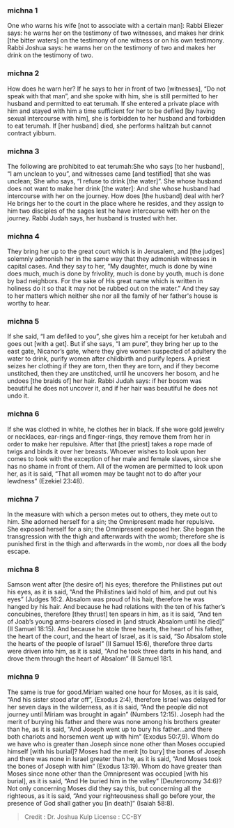 
### michna 1
One who warns his wife [not to associate with a certain man]: Rabbi Eliezer says: he warns her on the testimony of two witnesses, and makes her drink [the bitter waters] on the testimony of one witness or on his own testimony. Rabbi Joshua says: he warns her on the testimony of two and makes her drink on the testimony of two.

### michna 2
How does he warn her? If he says to her in front of two [witnesses], “Do not speak with that man”, and she spoke with him, she is still permitted to her husband and permitted to eat terumah. If she entered a private place with him and stayed with him a time sufficient for her to be defiled [by having sexual intercourse with him], she is forbidden to her husband  and forbidden to eat terumah. If [her husband] died, she performs halitzah but cannot contract yibbum.

### michna 3
The following are prohibited to eat terumah:She who says [to her husband], “I am unclean to you”, and witnesses came [and testified] that she was unclean; She who says, “I refuse to drink [the water]”. She whose husband does not want to make her drink [the water]: And she whose husband had intercourse with her on the journey. How does [the husband] deal with her? He brings her to the court in the place where he resides, and they assign to him two disciples of the sages lest he have intercourse with her on the journey. Rabbi Judah says, her husband is trusted with her.

### michna 4
They bring her up to the great court which is in Jerusalem, and [the judges] solemnly admonish her in the same way that they admonish witnesses in capital cases. And they say to her, “My daughter, much is done by wine does much, much is done by frivolity, much is done by youth, much is done by bad neighbors. For the sake of His great name which is written in holiness do it so that it may not be rubbed out on the water.” And they say to her matters which neither she nor all the family of her father's house is worthy to hear.

### michna 5
If she said, “I am defiled to you”, she gives him a receipt for her ketubah and goes out [with a get]. But if she says, “I am pure”, they bring her up to the east gate, Nicanor’s gate, where they give women suspected of adultery the water to drink, purify women after childbirth and purify lepers. A priest seizes her clothing if they are torn, then they are torn, and if they become unstitched, then they are unstitched, until he uncovers her bosom, and he undoes [the braids of] her hair. Rabbi Judah says: if her bosom was beautiful he does not uncover it, and if her hair was beautiful he does not undo it.

### michna 6
If she was clothed in white, he clothes her in black. If she wore gold jewelry or necklaces, ear-rings and finger-rings, they remove them from her in order to make her repulsive. After that [the priest] takes a rope made of twigs and binds it over her breasts. Whoever wishes to look upon her comes to look with the exception of her male and female slaves, since she has no shame in front of them. All of the women are permitted to look upon her, as it is said, “That all women may be taught not to do after your lewdness” (Ezekiel 23:48).

### michna 7
In the measure with which a person metes out to others, they mete out to him. She adorned herself for a sin; the Omnipresent made her repulsive. She exposed herself for a sin; the Omnipresent exposed her. She began the transgression with the thigh and afterwards with the womb; therefore she is punished first in the thigh and afterwards in the womb, nor does all the body escape.

### michna 8
Samson went after [the desire of] his eyes; therefore the Philistines put out his eyes, as it is said, “And the Philistines laid hold of him, and put out his eyes” (Judges 16:2. Absalom was proud of his hair, therefore he was hanged by his hair. And because he had relations with the ten of his father’s concubines, therefore [they thrust] ten spears in him, as it is said, “And ten of Joab’s young arms-bearers closed in [and struck Absalom until he died]” (II Samuel 18:15). And because he stole three hearts, the heart of his father, the heart of the court, and the heart of Israel, as it is said, “So Absalom stole the hearts of the people of Israel” (II Samuel 15:6), therefore three darts were driven into him, as it is said, “And he took three darts in his hand, and drove them through the heart of Absalom” (II Samuel 18:1.

### michna 9
The same is true for good.Miriam waited one hour for Moses, as it is said, “And his sister stood afar off”, (Exodus 2:4), therefore Israel was delayed for her seven days in the wilderness, as it is said, “And the people did not journey until Miriam was brought in again” (Numbers 12:15). Joseph had the merit of burying his father and there was none among his brothers greater than he, as it is said, “And Joseph went up to bury his father…and there both chariots and horsemen went up with him” (Exodus 50:7,9). Whom do we have who is greater than Joseph since none other than Moses occupied himself [with his burial]? Moses had the merit [to bury] the bones of Joseph and there was none in Israel greater than he, as it is said, “And Moses took the bones of Joseph with him” (Exodus 13:19).   Whom do have greater than Moses since none other than the Omnipresent was occupied [with his burial], as it is said, “And He buried him in the valley” (Deuteronomy 34:6)? Not only concerning Moses did they say this, but concerning all the righteous, as it is said, “And your righteousness shall go before your, the presence of God shall gather you [in death]” (Isaiah 58:8).

>Credit : Dr. Joshua Kulp
>License : CC-BY